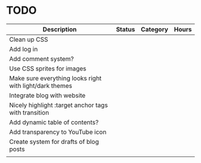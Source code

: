 # TODO

|Description                                                |Status  |Category|Hours|
|-----------------------------------------------------------|--------|--------|-----|
| Clean up CSS                                              |        |        |     |
| Add log in                                                |        |        |     |
| Add comment system?                                       |        |        |     |
| Use CSS sprites for images                                |        |        |     |
| Make sure everything looks right with light/dark themes   |        |        |     |
| Integrate blog with website                               |        |        |     |
| Nicely highlight :target anchor tags with transition      |        |        |     |
| Add dynamic table of contents?                            |        |        |     |
| Add transparency to YouTube icon                          |        |        |     |
| Create system for drafts of blog posts                    |        |        |     |
|                                                           |        |        |     |
